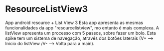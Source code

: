 # ResourceListView3
App android resource + List View 3
Esta app apresenta as mesmas funcionalidades da app "resourcelistview", mo entanto é mais
complexa.
A listView apresenta um processo com 5 passos, sobre fazer um bolo.
Esta spike tem um sistema de navegação, através dos botões laterais 
(V+ --> Inicio do listView /V- --> Volta para a main).
